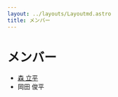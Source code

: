 ```yaml
---
layout: ../layouts/Layoutmd.astro
title: メンバー
---
```


メンバー
================

* [森 立平](./profile.html)
* 岡田 俊平

